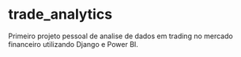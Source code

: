 # trade_analytics
Primeiro projeto pessoal de analise de dados em trading no mercado financeiro utilizando Django e Power BI.
